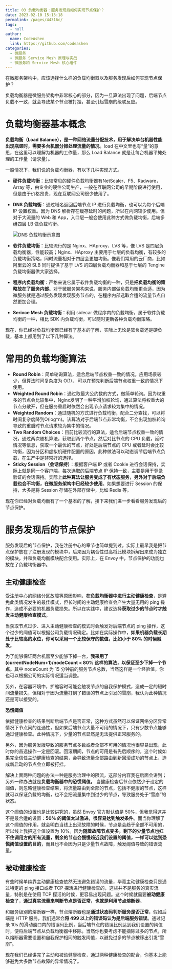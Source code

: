 ```yaml
---
title: 03 负载均衡器：服务发现后如何实现节点保护？
date: 2023-02-10 15:13:18
permalink: /pages/44316c/
tags: 
  - null
author: 
  name: CodeAshen
  link: https://github.com/codeashen
categories: 
  - 微服务
  - 微服务 Service Mesh 原理与实战
  - 微服务和 Service Mesh 核心组件
---
```



在微服务架构中，应该选择什么样的负载均衡器以及服务发现后如何实现节点保护？

负载均衡器是微服务架构中非常核心的部分，因为一旦算法出现了问题，后端节点负载不一致，就会导致某个节点被打挂，甚至引起雪崩的级联反应。

# 负载均衡器基本概念

**负载均衡（Load Balance），是一种网络流量分配技术，用于解决单台机器性能出现瓶颈时，需要多台机器分摊处理流量的情况**。load 在中文里也有“量”的意思，在这里可以理解为机器的工作量，那么 Load Balance 就是让每台机器平摊处理的工作量（请求量）。

一般情况下，我们说的负载均衡器，有以下几种实现方式。

- **硬件负载均衡**：比较常见的硬件负载均衡器有NetScaler、F5、Radware，Array 等，由专业的硬件公司生产，一般在互联网公司的早期阶段进行使用，但是由于价格昂贵，现在互联网公司很少使用了。

- **DNS 负载均衡**：通过域名返回后端节点 IP 进行负载均衡，也可以为每个后端 IP 设置权重。因为 DNS 解析存在缓存延时的问题，所以在内网较少使用。但对于大流量的 Web 和 App，入口层一般会使用此种方式做负载均衡，后端多组四层 LB 做负载均衡。

  ![DNS 负载均衡示意图](https://s0.lgstatic.com/i/image2/M01/03/F6/Cip5yF_liTCAWeozAABK8gkEa7w975.png)

- **软件负载均衡**：比较流行的是 Nginx、HAproxy、LVS 等，像 LVS 是四层负载均衡器，性能较高；Nginx、HAproxy 主要用于七层的负载均衡，有较多的负载均衡策略，同时流量相对于四层会更加均衡。像我们常用的云厂商，比如阿里云的 SLB 同时提供了基于 LVS 的四层负载均衡器和基于七层的 Tengine 负载均衡器供大家选择。
- **程序内负载均衡**：严格来说它属于软件负载均衡的一种，只是**把负载均衡的策略放在了服务内部**。对于微服务架构来说，服务内部做负载均衡更合适，因为微服务就是通过服务发现发现服务节点的，在程序内部选取合适的流量节点自然更加合理。
- **Serivce Mesh 负载均衡**：利用 sidecar 做程序内的负载均衡，属于软件负载均衡的一种，相比 SDK 内负载均衡，可以随时更新各种负载均衡策略。

现在，你已经对负载均衡器已经有了基本的了解，实际上无论是软负载还是硬负载，基本上都用到了以下几种算法。

# 常用的负载均衡算法

- **Round Robin**：简单轮询算法，适合后端节点权重一致的情况。应用场景较少，但算法时间复杂度为 O(1)， 可以在预先判断后端节点权重一致的情况下使用。
- **Weighted Round Robin**：通过取最大公约数的方式，做简单轮询。因为权重多的节点会比较集中，Nginx发明了一种平滑加权轮询，通过算法将权重大的节点分散开，但在服务重启时依然会出现节点请求较为集中的情况。
- **Weighted Random**：通过随机的方式进行负载均衡，配合二分查找，可以将时间复杂度降到O(log^n)。该算法对于后端节点非常均衡，不会出现加权轮询导致的重启时节点请求较为集中的情况。
- **Two Random Choices**：目前比较流行的算法，适合后端节点权重一致的情况，通过两次随机算法，获取到两个节点，然后对比节点的 CPU 负载，延时情况等信息，获取一个最优的节点，好处是后端节点的 CPU 或者延时会比较均衡，因为分区和虚拟机硬件配置的原因，此种做法可以动态调节后端节点负载，在生产中是非常好的选择。
- **Sticky Session（会话保持）**：根据客户端 IP 或者 Cookie 进行会话保持，实际上就是同一个客户端，每次选取的后端节点 IP 保持一致，主要是用于登录验证的会话保持。实际上**此种算法让服务变成了有状态服务，另外对于后端负载也会不均衡，在微服务架构中已经较少使用**。如果想要进行 Session 的保持，大多是将 Session 存储在外部存储中，比如 Redis 等。

现在你已经对负载均衡有了一个基本的了解，接下来我们进一步看看服务发现后的节点保护。

# 服务发现后的节点保护

服务发现后的节点保护，我在注册中心的章节也简单提到过。实际上最早我是把节点保护放在了注册发现的模块中，后来因为耦合性过高将此模块拆解出来成为独立的模块，并和负载均衡模块配合使用。实际上，在 Envoy 中，节点保护的功能也放在了负载均衡器中。

## 主动健康检查

受注册中心的网络分区故障等原因影响，**在负载均衡器中进行主动健康检查**，是避免此类情况发生的最佳模式，但长时间的主动健康检查会产生大量无用的 ping 操作，造成不必要的机器负载损失。所以在实践中，建议选择**获取过少的节点时才触发主动健康检查模式**。

当获取节点过少、进入主动健康检查的模式时会触发对后端节点的 ping 操作，这个过少的阈值可以根据公司负载情况确定。比如在实际操作中，**如果机器负载长期处于比较高的水位，你可以采用一个比较保守的数值，比如小于 80% 的时候触发**。

为了能够保证两台机器至少能够下掉一台，**我采用了 (currentNodeNum+1)/nodeCount < 80% 这样的算法，以保证至少下掉一个节点**。其中 nodeCount 为 15 分钟前的服务节点总数，当然这样是一个经验值，你也可以根据公司的实际情况适当调整。

另外，在容器环境中，扩缩容时可能会触发节点的自我保护模式，造成一定的短时间流量损失，但相对于因为流量打到了错误的节点上引发的雪崩，我认为此种情况还是可以接受的。

**恐慌阈值**

依据健康检查的结果判断后端节点是否正常，这种方式虽然可以保证网络分区异常情况下节点间的连通性，但如果后端节点大量不可用的情况下，只有少数节点能够通过健康检查。此种情况下，少量的节点显然是无法提供正常服务的。

另外，因为服务发版导致的服务节点多数或者全部不可用的情况也很容易出现，此时你的首选操作一定是回滚。回滚期间，节点的可用是有先后顺序的，这个时候如果完全信任主动健康检查的结果，会导致流量全部路由到新回滚成功的节点上，造成新启动的节点会立即被打挂。

解决上面两种问题的办法一种是服务治理中的限流，这部分内容我在后面会讲到；另外一种办法就是**负载均衡器中的恐慌阈值。** 当健康检查后节点依然少于设定的阈值，则忽略健康检查结果，将流量路由到全部的节点，包括不健康的节点，这样就可以保证负载的均衡，也不会把流量集中到过少的节点，导致服务处于“雪崩”的状态。

这个阈值的设置也是比较讲究的，虽然 Envoy 官方默认值是 50%，但我觉得这并不是最合适的设置：**50% 的阈值太过激进，很容易达到触发条件**。而当你理解了这个阈值的作用，就会明白当线上出现故障的时候，节点是会趋于全部不可用的，所以线上我把这个值设置为 10%。因为**随着故障节点变多，剩下的少量节点也扛不住调用方的所有流量，剩余的节点会慢慢趋近我们设置的阈值，一样可以达到恐慌阈值设置的目的**，而且也不会因为只是少量节点故障，触发阈值导致的错误流量。

## 被动健康检查

有些时候单纯靠主动健康检查依然无法避免错误的流量，毕竟主动健康检查只是通过特定的 ping 接口或者 TCP 探活进行健康检查的，这些并不是服务的真实流量，特别是在使用 TCP 探活的时候，更容易出现问题。这个时候就需要**被动健康检查**了，**通过真实流量来判断节点是否正常，也就是利用节点熔断器**。

和服务级别的熔断器一样，节点熔断器也是**通过状态码判断服务是否正常**，假如后端是 HTTP 服务，我们通常会**将 499 以上的错误码认为是后端服务错误**。通过记录 10s 的滑动窗口内的错误码比例，当后端节点的错误比例达到我们设置的阈值时，便将后端节点从负载均衡器中移除。当然你也要考虑不能摘除过多的节点，所以熔断器需要设置和自我保护相同的触发阈值，以避免过多的节点被移出引发“雪崩”。

现在我们已经讲完了主动和被动健康检查，通过两种健康检查的配合，你基本上能够避免大多数节点故障的异常情况了。